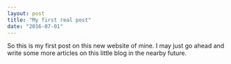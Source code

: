 ```yaml
---
layout: post
title: "My first real post"
date: "2016-07-01"
---
```


So this is my first post on this new website of mine. I may just go ahead and write some more articles on this little blog in the nearby future.
